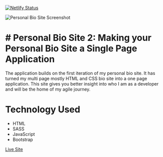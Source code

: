 [![Netlify Status](https://api.netlify.com/api/v1/badges/e38e5f5f-62c3-4cb7-b8ea-1740dc342613/deploy-status)](https://app.netlify.com/sites/wendellp-personalbiosite/deploys)

![Personal Bio Site Screenshot](https://user-images.githubusercontent.com/63669713/100273124-e78aed80-2f21-11eb-870f-b6da9156c5d2.png)


# # Personal Bio Site 2: Making your Personal Bio Site a Single Page Application
The application builds on the first iteration of my personal bio site. It has turned my multi page mostly HTML and CSS bio site into a one page application. This site gives you better insight into who I am as a developer and will be the home of my agile journey.

# Technology Used
 - HTML
 - SASS
 - JavaScript
 - Bootstrap

[Live Site](https://wendellp-personalbiosite.netlify.app/)
